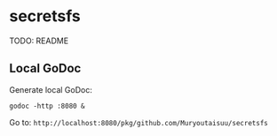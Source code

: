 # secretsfs

TODO: README

## Local GoDoc

Generate local GoDoc:

```
godoc -http :8080 &
```

Go to: `http://localhost:8080/pkg/github.com/Muryoutaisuu/secretsfs`
